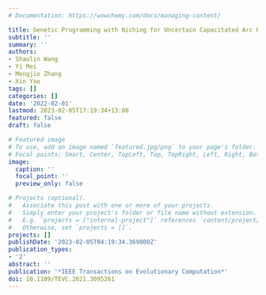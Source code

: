 ```yaml
---
# Documentation: https://wowchemy.com/docs/managing-content/

title: Genetic Programming with Niching for Uncertain Capacitated Arc Routing Problem
subtitle: ''
summary: ''
authors:
- Shaolin Wang
- Yi Mei
- Mengjie Zhang
- Xin Yao
tags: []
categories: []
date: '2022-02-01'
lastmod: 2023-02-05T17:19:34+13:00
featured: false
draft: false

# Featured image
# To use, add an image named `featured.jpg/png` to your page's folder.
# Focal points: Smart, Center, TopLeft, Top, TopRight, Left, Right, BottomLeft, Bottom, BottomRight.
image:
  caption: ''
  focal_point: ''
  preview_only: false

# Projects (optional).
#   Associate this post with one or more of your projects.
#   Simply enter your project's folder or file name without extension.
#   E.g. `projects = ["internal-project"]` references `content/project/deep-learning/index.md`.
#   Otherwise, set `projects = []`.
projects: []
publishDate: '2023-02-05T04:19:34.369800Z'
publication_types:
- '2'
abstract: ''
publication: '*IEEE Transactions on Evolutionary Computation*'
doi: 10.1109/TEVC.2021.3095261
---
```

